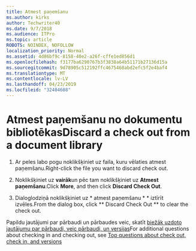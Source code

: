 ```yaml
---
title: Atmest paņemšanu
ms.author: kirks
author: Techwriter40
ms.date: 9/7/2018
ms.audience: ITPro
ms.topic: article
ROBOTS: NOINDEX, NOFOLLOW
localization_priority: Normal
ms.assetid: 4d86bf9c-8158-40e2-a26f-cffe1ed856d1
ms.openlocfilehash: f3177ba6290767b3f3838a64b51171b27136d15a
ms.sourcegitcommit: 9d78905c512192ffc4675468abd2efc5f2e4baf4
ms.translationtype: MT
ms.contentlocale: lv-LV
ms.lasthandoff: 04/23/2019
ms.locfileid: "32404608"
---
```

# <a name="discard-a-check-out-from-a-document-library"></a><span data-ttu-id="d43b1-102">Atmest paņemšanu no dokumentu bibliotēkas</span><span class="sxs-lookup"><span data-stu-id="d43b1-102">Discard a check out from a document library</span></span>

1. <span data-ttu-id="d43b1-103">Ar peles labo pogu noklikšķiniet uz faila, kuru vēlaties atmest paņemšanu.</span><span class="sxs-lookup"><span data-stu-id="d43b1-103">Right-click the file you want to discard check out.</span></span>
    
2. <span data-ttu-id="d43b1-104">Noklikšķiniet uz **vairāk**un pēc tam noklikšķiniet uz **Atmest paņemšanu**.</span><span class="sxs-lookup"><span data-stu-id="d43b1-104">Click **More**, and then click **Discard Check Out**.</span></span> 
    
3. <span data-ttu-id="d43b1-105">Dialoglodziņā noklikšķiniet uz \* atmest paņemšanu \* \* iztīrīt izvēles.</span><span class="sxs-lookup"><span data-stu-id="d43b1-105">From the dialog box, click \*\* Discard Check Out \*\* to clear the check out.</span></span> 
    
<span data-ttu-id="d43b1-106">Papildu jautājumi par pārbaudi un pārbaudes veic, skatīt [biežāk uzdoto jautājumu par pārbaudi, veic pārbaudi, un versijas](https://go.microsoft.com/fwlink/?linkid=2018786)</span><span class="sxs-lookup"><span data-stu-id="d43b1-106">For additional questions about checking in and checking out, see [Top questions about check out, check in, and versions](https://go.microsoft.com/fwlink/?linkid=2018786)</span></span>
  

